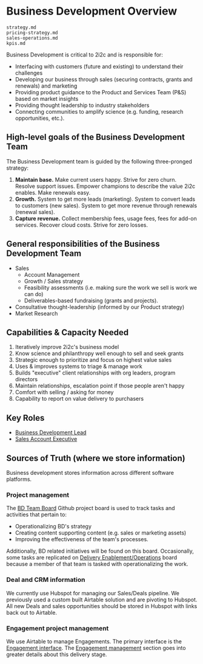 # Business Development Overview

```{toctree}
strategy.md
pricing-strategy.md
sales-operations.md
kpis.md
```

Business Development is critical to 2i2c and is responsible for:

-   Interfacing with customers (future and existing) to understand their challenges
-   Developing our business through sales (securing contracts, grants and renewals) and marketing
-   Providing product guidance to the Product and Services Team (P&S) based on market insights
-   Providing thought leadership to industry stakeholders
-   Connecting communities to amplify science (e.g. funding, research opportunities, etc.).

## High-level goals of the Business Development Team

The Business Development team is guided by the following three-pronged strategy:

1. **Maintain base.** Make current users happy. Strive for zero churn. Resolve support issues. Empower champions to describe the value 2i2c enables. Make renewals easy.
2. **Growth.** System to get more leads (marketing). System to convert leads to customers (new sales). System to get more revenue through renewals (renewal sales).
3. **Capture revenue.** Collect membership fees, usage fees, fees for add-on services. Recover cloud costs. Strive for zero losses.

## General responsibilities of the Business Development Team

-   Sales
    -   Account Management
    -   Growth / Sales strategy
    -   Feasibility assessments (i.e. making sure the work we sell is work we can do)
    -   Deliverables-based fundraising (grants and projects).
-   Consultative thought-leadership (informed by our Product strategy)
-   Market Research

## Capabilities & Capacity Needed

1. Iteratively improve 2i2c's business model
2. Know science and philanthropy well enough to sell and seek grants
3. Strategic enough to prioritize and focus on highest value sales
4. Uses & improves systems to triage & manage work
5. Builds "executive" client relationships with org leaders, program directors
6. Maintain relationships, escalation point if those people aren't happy
7. Comfort with selling / asking for money
8. Capability to report on value delivery to purchasers

## Key Roles

-   [Business Development Lead](roles/bd-lead.md)
-   [Sales Account Executive](roles/sales-account-executive.md)

## Sources of Truth (where we store information)

Business development stores information across different software platforms.

### Project management

The [BD Team Board](https://github.com/orgs/2i2c-org/projects/61/views/1?filterQuery=) Github project board is used to track tasks and activities that pertain to:

-   Operationalizing BD's strategy
-   Creating content supporting content (e.g. sales or marketing assets)
-   Improving the effectiveness of the team's processes.

Additionally, BD related initiatives will be found on this board. Occasionally, some tasks are replicated on [Delivery Enablement/Operations](https://github.com/orgs/2i2c-org/projects/50/views/14) board because a member of that team is tasked with operationalizing the work.

### Deal and CRM information

We currently use Hubspot for managing our Sales/Deals pipeline. We previously used a custom built Airtable solution and are pivoting to Hubspot. All new Deals and sales opportunities should be stored in Hubspot with links back out to Airtable.

### Engagement project management

We use Airtable to manage Engagements. The primary interface is the [Engagement interface](https://airtable.com/appbjBTRIbgRiElkr/pagpZcdEaghJQiYH3).
The [Engagement management](engagement.md) section goes into greater details about this delivery stage.
